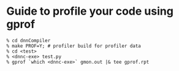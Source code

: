 # Guide to profile your code using gprof
```
% cd dnnCompiler
% make PROF=Y; # profiler build for profiler data
% cd <test>
% <dnnc-exe> test.py
% gprof `which <dnnc-exe>` gmon.out |& tee gprof.rpt
```

